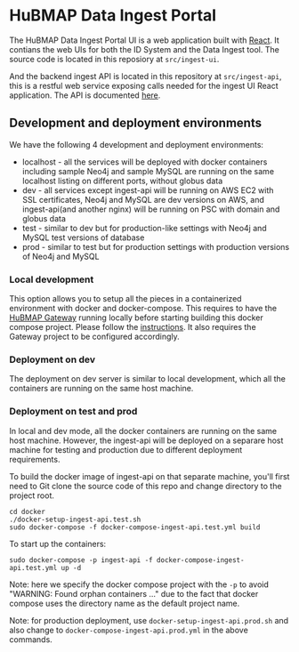 # HuBMAP Data Ingest Portal

The HuBMAP Data Ingest Portal UI is a web application built with [React](https://reactjs.org/). It contians the web UIs for both the ID System and the Data Ingest tool. The source code is located in this reposiory at `src/ingest-ui`.   

And the backend ingest API is located in this repository at `src/ingest-api`, this is a restful web service exposing calls needed for the ingest UI React application.  The API is documented [here](http://smart-api.info/ui/2628cdd76b9994d89ad98ac92a82c18b).

## Development and deployment environments

We have the following 4 development and deployment environments:

* localhost - all the services will be deployed with docker containers including sample Neo4j and sample MySQL are running on the same localhost listing on different ports, without globus data
* dev - all services except ingest-api will be running on AWS EC2 with SSL certificates, Neo4j and MySQL are dev versions on AWS, and ingest-api(and another nginx) will be running on PSC with domain and globus data
* test - similar to dev but for production-like settings with Neo4j and MySQL test versions of database
* prod - similar to test but for production settings with production versions of Neo4j and MySQL

### Local development

This option allows you to setup all the pieces in a containerized environment with docker and docker-compose. This requires to have the [HuBMAP Gateway](https://github.com/hubmapconsortium/gateway) running locally before starting building this docker compose project. Please follow the [instructions](https://github.com/hubmapconsortium/gateway#workflow-of-setting-up-multiple-hubmap-docker-compose-projects). It also requires the Gateway project to be configured accordingly.

### Deployment on dev

The deployment on dev server is similar to local development, which all the containers are running on the same host machine.

### Deployment on test and prod

In local and dev mode, all the docker containers are running on the same host machine. However, the ingest-api will be deployed on a separare host machine for testing and production due to different deployment requirements. 

To build the docker image of ingest-api on that separate machine, you'll first need to Git clone the source code of this repo and change directory to the project root.

````
cd docker
./docker-setup-ingest-api.test.sh
sudo docker-compose -f docker-compose-ingest-api.test.yml build
````

To start up the containers:

````
sudo docker-compose -p ingest-api -f docker-compose-ingest-api.test.yml up -d
````

Note: here we specify the docker compose project with the `-p` to avoid "WARNING: Found orphan containers ..." due to the fact that docker compose uses the directory name as the default project name.

Note: for production deployment, use `docker-setup-ingest-api.prod.sh` and also change to `docker-compose-ingest-api.prod.yml` in the above commands.
